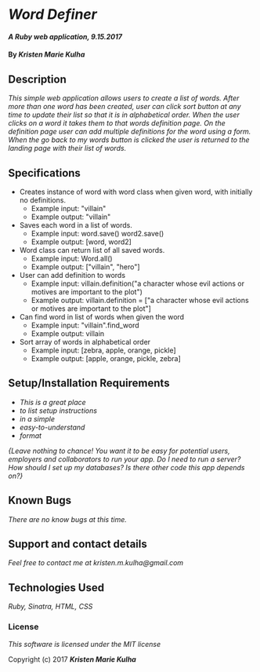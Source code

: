 # _Word Definer_

#### _A Ruby web application, 9.15.2017_

#### By _**Kristen Marie Kulha**_

## Description

_This simple web application allows users to create a list of words. After more than one word has been created, user can click sort button at any time to update their list so that it is in alphabetical order. When the user clicks on a word it takes them to that words definition page. On the definition page user can add multiple definitions for the word using a form. When the go back to my words button is clicked the user is returned to the landing page with their list of words._

## Specifications

* Creates instance of word with word class when given word, with initially no definitions.
  * Example input: "villain"
  * Example output: "villain"
* Saves each word in a list of words.
  * Example input: word.save() word2.save()
  * Example output: [word, word2]
* Word class can return list of all saved words.
  * Example input: Word.all()
  * Example output: ["villain", "hero"]
* User can add definition to words
  * Example input: villain.definition("a character whose evil actions or motives are important to the plot")
  * Example output: villain.definition = ["a character whose evil actions or motives are important to the plot"]
* Can find word in list of words when given the word
  * Example input: "villain".find_word
  * Example output: villain
* Sort array of words in alphabetical order
  * Example input: [zebra, apple, orange, pickle]
  * Example output: [apple, orange, pickle, zebra]

## Setup/Installation Requirements

* _This is a great place_
* _to list setup instructions_
* _in a simple_
* _easy-to-understand_
* _format_

_{Leave nothing to chance! You want it to be easy for potential users, employers and collaborators to run your app. Do I need to run a server? How should I set up my databases? Is there other code this app depends on?}_

## Known Bugs

_There are no know bugs at this time._

## Support and contact details

_Feel free to contact me at kristen.m.kulha@gmail.com_

## Technologies Used

_Ruby, Sinatra, HTML, CSS_

### License

*This software is licensed under the MIT license*

Copyright (c) 2017 **_Kristen Marie Kulha_**
